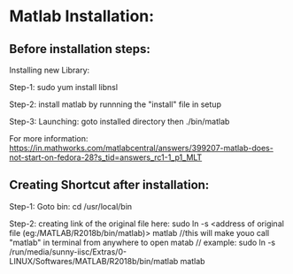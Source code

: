 Matlab Installation:
====================

Before installation steps:
--------------------------
Installing new Library:

Step-1:
    sudo yum install libnsl

Step-2:
    install matlab by runnning the "install" file in setup
    
Step-3:
    Launching:
        goto installed directory then ./bin/matlab

        
For more information: https://in.mathworks.com/matlabcentral/answers/399207-matlab-does-not-start-on-fedora-28?s_tid=answers_rc1-1_p1_MLT

Creating Shortcut after installation:
-------------------------------------
Step-1:
    Goto bin:
    cd /usr/local/bin
    
Step-2:
    creating link of the original file here:
    sudo ln -s <address of original file (eg:/MATLAB/R2018b/bin/matlab)> matlab
    //this will make youo call "matlab" in terminal from anywhere to open matab
    // example: sudo ln -s /run/media/sunny-iisc/Extras/0-LINUX/Softwares/MATLAB/R2018b/bin/matlab matlab


